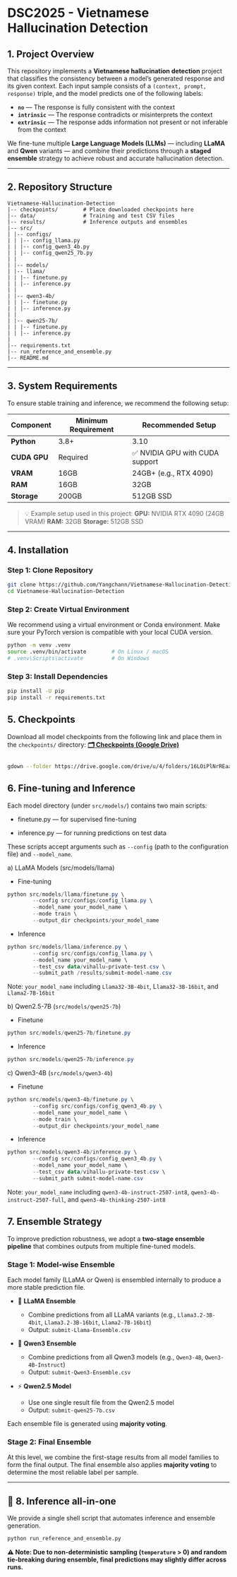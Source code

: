 # DSC2025 - Vietnamese Hallucination Detection

## 1. Project Overview

This repository implements a **Vietnamese hallucination detection** project that classifies the consistency between a model’s generated response and its given context.
Each input sample consists of a `(context, prompt, response)` triple, and the model predicts one of the following labels:

- **`no`** — The response is fully consistent with the context
- **`intrinsic`** — The response contradicts or misinterprets the context
- **`extrinsic`** — The response adds information not present or not inferable from the context

We fine-tune multiple **Large Language Models (LLMs)** — including **LLaMA** and **Qwen** variants — and combine their predictions through a **staged ensemble** strategy to achieve robust and accurate hallucination detection.

---

## 2. Repository Structure
```
Vietnamese-Hallucination-Detection
|-- checkpoints/        # Place downloaded checkpoints here
|-- data/               # Training and test CSV files
|-- results/            # Inference outputs and ensembles
|-- src/
| |-- configs/
| | |-- config_llama.py
| | |-- config_qwen3_4b.py
| | |-- config_qwen25_7b.py
| |
| |-- models/
| |-- llama/
| | |-- finetune.py
| | |-- inference.py
| |
| |-- qwen3-4b/
| | |-- finetune.py
| | |-- inference.py
| |
| |-- qwen25-7b/
| | |-- finetune.py
| | |-- inference.py
|
|-- requirements.txt
|-- run_reference_and_ensemble.py
|-- README.md
```

---

## 3. System Requirements

To ensure stable training and inference, we recommend the following setup:

| Component | Minimum Requirement | Recommended Setup |
|------------|--------------------|-------------------|
| **Python** | 3.8+ | 3.10 |
| **CUDA GPU** | Required | ✅ NVIDIA GPU with CUDA support |
| **VRAM** | 16GB | 24GB+ (e.g., RTX 4090) |
| **RAM** | 16GB | 32GB |
| **Storage** | 200GB | 512GB SSD |

> 💡 Example setup used in this project:
> **GPU:** NVIDIA RTX 4090 (24GB VRAM)
> **RAM:** 32GB
> **Storage:** 512GB SSD

---

## 4. Installation

### Step 1: Clone Repository
```bash
git clone https://github.com/Yangchann/Vietnamese-Hallucination-Detection.git
cd Vietnamese-Hallucination-Detection

```

### Step 2: Create Virtual Environment
We recommend using a virtual environment or Conda environment. Make sure your PyTorch version is compatible with your local CUDA version.

```bash
python -m venv .venv
source .venv/bin/activate        # On Linux / macOS
# .venv\Scripts\activate         # On Windows
```

### Step 3: Install Dependencies
```bash
pip install -U pip
pip install -r requirements.txt
```


## 5. Checkpoints

Download all model checkpoints from the following link and place them in the `checkpoints/` directory: [**🗂️ Checkpoints (Google Drive)**](https://drive.google.com/drive/u/4/folders/16LOiPlNrREaae_moJL0dNZipGPTmLboJ)

```bash

gdown --folder https://drive.google.com/drive/u/4/folders/16LOiPlNrREaae_moJL0dNZipGPTmLboJ -O ./checkpoints

```



## 6. Fine-tuning and Inference
Each model directory (under ```src/models/```) contains two main scripts:

- finetune.py — for supervised fine-tuning

- inference.py — for running predictions on test data

These scripts accept arguments such as ```--config``` (path to the configuration file) and ```--model_name```.

a) LLaMA Models (src/models/llama)

- Fine-tuning

```powershell
python src/models/llama/finetune.py \
        --config src/configs/config_llama.py \
        --model_name your_model_name \
        --mode train \
        --output_dir checkpoints/your_model_name
```

- Inference

```powershell
python src/models/llama/inference.py \
        --config src/configs/config_llama.py \
        --model_name your_model_name \
        --test_csv data/vihallu-private-test.csv \
        --submit_path /results/submit-model-name.csv
```
Note: ```your_model_name``` including ```Llama32-3B-4bit```, L```lama32-3B-16bit```, and ```Llama2-7B-16bit```


b) Qwen2.5-7B (`src/models/qwen25-7b`)
- Finetune
```powershell
python src/models/qwen25-7b/finetune.py
```
- Inference
```powershell
python src/models/qwen25-7b/inference.py
```

c) Qwen3-4B (`src/models/qwen3-4b`)

- Finetune
```powershell
python src/models/qwen3-4b/finetune.py \
        --config src/configs/config_qwen3_4b.py \
        --model_name your_model_name \
        --mode train \
        --output_dir checkpoints/your_model_name
```
- Inference
```powershell
python src/models/qwen3-4b/inference.py \
        --config src/configs/config_qwen3_4b.py \
        --model_name your_model_name \
        --test_csv data/vihallu-private-test.csv \
        --submit_path submit-model-name.csv
```
Note: ```your_model_name``` including ```qwen3-4b-instruct-2507-int8```, ```qwen3-4b-instruct-2507-full```, and ```qwen3-4b-thinking-2507-int8```


## 7. Ensemble Strategy

To improve prediction robustness, we adopt a **two-stage ensemble pipeline** that combines outputs from multiple fine-tuned models.

### Stage 1: Model-wise Ensemble

Each model family (LLaMA or Qwen) is ensembled internally to produce a more stable prediction file.

- 🦙 **LLaMA Ensemble**
  - Combine predictions from all LLaMA variants (e.g., `Llama3.2-3B-4bit`, `Llama3.2-3B-16bit`, `Llama2-7B-16bit`)
  - Output: `submit-Llama-Ensemble.csv`

- 🧬 **Qwen3 Ensemble**
  - Combine predictions from all Qwen3 models (e.g., `Qwen3-4B`, `Qwen3-4B-Instruct`)
  - Output: `submit-Qwen3-Ensemble.csv`

- ⚡ **Qwen2.5 Model**
  - Use one single result file from the Qwen2.5 model
  - Output: `submit-qwen25-7b.csv`

Each ensemble file is generated using **majority voting**.


### Stage 2: Final Ensemble

At this level, we combine the first-stage results from all model families to form the final output. The final ensemble also applies **majority voting** to determine the most reliable label per sample.

---

## 🚀 8. Inference all-in-one

We provide a single shell script that automates inference and ensemble generation.

```bash
python run_reference_and_ensemble.py
```


**⚠️ Note: Due to non-deterministic sampling (```temperature``` > 0) and random tie-breaking during ensemble, final predictions may slightly differ across runs.**
